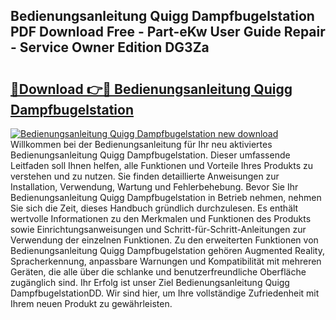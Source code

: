 ## Bedienungsanleitung Quigg Dampfbugelstation PDF Download Free - Part-eKw User Guide Repair - Service Owner Edition DG3Za

# <h2><a href="http://df1fbqy.blite.top/?on=Bedienungsanleitung+Quigg+Dampfbugelstation">🔗Download 👉🔴 Bedienungsanleitung Quigg Dampfbugelstation</a></h2>

[![Bedienungsanleitung Quigg Dampfbugelstation new download](https://i.imgur.com/lujVjoI.png)](http://df1fbqy.blite.top/?on=Bedienungsanleitung+Quigg+Dampfbugelstation)
Willkommen bei der Bedienungsanleitung für Ihr neu aktiviertes Bedienungsanleitung Quigg Dampfbugelstation. Dieser umfassende Leitfaden soll Ihnen helfen, alle Funktionen und Vorteile Ihres Produkts zu verstehen und zu nutzen. Sie finden detaillierte Anweisungen zur Installation, Verwendung, Wartung und Fehlerbehebung. Bevor Sie Ihr Bedienungsanleitung Quigg Dampfbugelstation in Betrieb nehmen, nehmen Sie sich die Zeit, dieses Handbuch gründlich durchzulesen. Es enthält wertvolle Informationen zu den Merkmalen und Funktionen des Produkts sowie Einrichtungsanweisungen und Schritt-für-Schritt-Anleitungen zur Verwendung der einzelnen Funktionen. Zu den erweiterten Funktionen von Bedienungsanleitung Quigg Dampfbugelstation gehören Augmented Reality, Spracherkennung, anpassbare Warnungen und Kompatibilität mit mehreren Geräten, die alle über die schlanke und benutzerfreundliche Oberfläche zugänglich sind. Ihr Erfolg ist unser Ziel Bedienungsanleitung Quigg DampfbugelstationDD. Wir sind hier, um Ihre vollständige Zufriedenheit mit Ihrem neuen Produkt zu gewährleisten.
